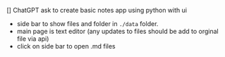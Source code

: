 [] ChatGPT ask to create basic notes app using python with ui
   - side bar to show files and folder in `./data` folder.
   - main page is text editor (any  updates to files should be add to orginal file via api)
   - click on side bar to open .md files
   
